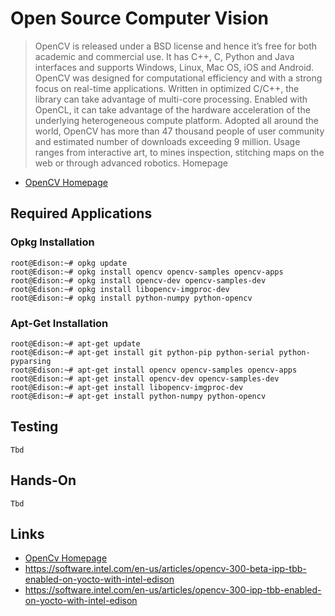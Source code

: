 Open Source Computer Vision
==

> OpenCV is released under a BSD license and hence it’s free for both academic and commercial use. It has C++, C, Python and Java interfaces and supports Windows, Linux, Mac OS, iOS and Android. OpenCV was designed for computational efficiency and with a strong focus on real-time applications. Written in optimized C/C++, the library can take advantage of multi-core processing. Enabled with OpenCL, it can take advantage of the hardware acceleration of the underlying heterogeneous compute platform. Adopted all around the world, OpenCV has more than 47 thousand people of user community and estimated number of downloads exceeding 9 million. Usage ranges from interactive art, to mines inspection, stitching maps on the web or through advanced robotics. Homepage

- [OpenCV Homepage](http://opencv.org/)

## Required Applications

### Opkg Installation

    root@Edison:~# opkg update
    root@Edison:~# opkg install opencv opencv-samples opencv-apps
    root@Edison:~# opkg install opencv-dev opencv-samples-dev
    root@Edison:~# opkg install libopencv-imgproc-dev
    root@Edison:~# opkg install python-numpy python-opencv

### Apt-Get Installation
    root@Edison:~# apt-get update
    root@Edison:~# apt-get install git python-pip python-serial python-pyparsing
    root@Edison:~# apt-get install opencv opencv-samples opencv-apps
    root@Edison:~# apt-get install opencv-dev opencv-samples-dev 
    root@Edison:~# apt-get install libopencv-imgproc-dev
    root@Edison:~# apt-get install python-numpy python-opencv

## Testing

    Tbd

## Hands-On

    Tbd

## Links

- [OpenCv Homepage](http://opencv.org/)
- https://software.intel.com/en-us/articles/opencv-300-beta-ipp-tbb-enabled-on-yocto-with-intel-edison
- https://software.intel.com/en-us/articles/opencv-300-ipp-tbb-enabled-on-yocto-with-intel-edison